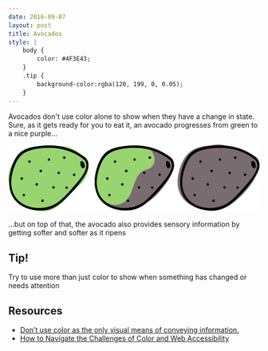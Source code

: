 ```yaml
---
date: 2016-09-07
layout: post
title: Avocados
style: |
    body {
        color: #4F3E43;
    }
    .tip { 
        background-color:rgba(120, 199, 0, 0.05); 
    }
---
```


Avocados don't use color alone to show when they have a change in state. Sure, as it gets ready for you to eat it, an avocado progresses from green to a nice purple...

![Avocado color progression from green to purple](/assets/avocado-color-progression.svg)

...but on top of that, the avocado also provides sensory information by getting softer and softer as it ripens

<section class="tip">
	<h1>Tip!</h1>
	<p>Try to use more than just color to show when something has changed or needs attention</p>
	<h2>Resources</h2>
	<ul class="resources">
		<li><a href="https://medium.com/salesforce-ux/7-things-every-designer-needs-to-know-about-accessibility-64f105f0881b#62db">Don’t use color as the only visual means of conveying information.</a></li>
		<li><a href="http://siteimprove.com/blog/navigate-challenges-color-web-accessibility/">How to Navigate the Challenges of Color and Web Accessibility</a></li>
	</ul>
</section>

